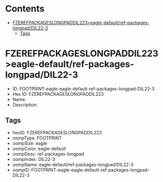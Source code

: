 



Contents
========

* [FZEREFPACKAGESLONGPADDIL223>eagle-default/ref-packages-longpad/DIL22-3](#fzerefpackageslongpaddil223eagle-defaultref-packages-longpaddil22-3)
	* [Tags](#tags)

# FZEREFPACKAGESLONGPADDIL223>eagle-default/ref-packages-longpad/DIL22-3

- ID: FOOTPRINT-eagle-eagle-default-ref-packages-longpad-DIL22-3
- Hex ID: FZEREFPACKAGESLONGPADDIL223
- Name: 
- Description: 

## Tags

- hexID: FZEREFPACKAGESLONGPADDIL223
- oompType: FOOTPRINT
- oompSize: eagle
- oompColor: eagle-default
- oompDesc: ref-packages-longpad
- oompIndex: DIL22-3
- oompName: eagle-default/ref-packages-longpad/DIL22-3
- oompID: FOOTPRINT-eagle-eagle-default-ref-packages-longpad-DIL22-3
